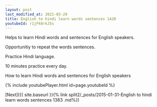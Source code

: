```yaml
---
layout: post
last_modified_at: 2021-03-29
title: English to hindi learn words sentences 1420 
youtubeId: r1jFk0rkJ5s
---
```

 
 
Helps to learn Hindi words and sentences for English speakers.

Opportunitiy to repeat the words sentences. 

Practice Hindi language. 
 
10 minutes practice every day. 
 
How to learn Hindi words and sentences for English speakers 
 
{% include youtubePlayer.html id=page.youtubeId %}
 
 
[Next]({{ site.baseurl }}{% link  split2/_posts/2015-01-31-English to hindi learn words sentences 1383 .md%})
 

